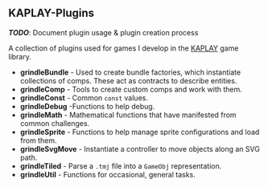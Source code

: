 ## KAPLAY-Plugins

***TODO***: Document plugin usage & plugin creation process

A collection of plugins used for games I develop in the [KAPLAY](https://kaplayjs.com/) game library.

- **grindleBundle** - Used to create bundle factories, which instantiate collections of comps. These act as contracts to describe entities.
- **grindleComp** - Tools to create custom comps and work with them.
- **grindleConst** - Common `const` values.
- **grindleDebug** -Functions to help debug.
- **grindleMath** - Mathematical functions that have manifested from common challenges.
- **grindleSprite** - Functions to help manage sprite configurations and load from them.
- **grindleSvgMove** - Instantiate a controller to move objects along an SVG path.
- **grindleTiled** - Parse a `.tmj` file into a `GameObj` representation.
- **grindleUtil** - Functions for occasional, general tasks.
